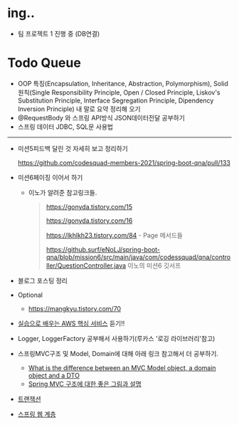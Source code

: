 # ing..

- 팀 프로젝트 1 진행 중 (DB연결)



# Todo Queue

- OOP 특징(Encapsulation, Inheritance, Abstraction, Polymorphism),
  Solid원칙(Single Responsibility Principle, Open / Closed Principle, Liskov's Substitution Principle, Interface Segregation Principle, Dipendency Inversion Principle) 내 말로 요약 정리해 오기
- @RequestBody 와 스프링 API방식 JSON데이터전달 공부하기
- 스프링 데이터 JDBC, SQL문 사용법

---

- 미션5피드백 달린 것 자세히 보고 정리하기

  https://github.com/codesquad-members-2021/spring-boot-qna/pull/133

- 미션6페이징 이어서 하기

  - 이노가 알려준 참고링크들.

    >https://gonyda.tistory.com/15
    >
    >https://gonyda.tistory.com/16
    >
    >https://lkhlkh23.tistory.com/84 - Page 메서드들
    >
    >https://github.surf/eNoLJ/spring-boot-qna/blob/mission6/src/main/java/com/codessquad/qna/controller/QuestionController.java 이노의 미션6 깃서프

- 블로그 포스팅 정리

- Optional

  - https://mangkyu.tistory.com/70 

- [실습으로 배우는 AWS 핵심 서비스](https://www.inflearn.com/course/aws-%ED%95%B5%EC%8B%AC-%EC%8B%A4%EC%8A%B5/dashboard) 듣기!!

- Logger, LoggerFactory 공부해서 사용하기(루카스 '로깅 라이브러리'참고)

- 스프링MVC구조 및 Model, Domain에 대해 아래 링크 참고해서 더 공부하기.

  - [What is the difference between an MVC Model object, a domain object and a DTO](https://stackoverflow.com/questions/3853749/what-is-the-difference-between-an-mvc-model-object-a-domain-object-and-a-dto)
  - [Spring MVC 구조에 대한 좋은 그림과 설명](https://justforchangesake.wordpress.com/2014/05/07/spring-mvc-request-life-cycle/)

- [트랜잭션](http://egloos.zum.com/sweeper/v/3003805)

- [스프링 웹 계층](https://www.petrikainulainen.net/software-development/design/understanding-spring-web-application-architecture-the-classic-way/)

